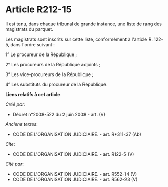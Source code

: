 # Article R212-15

Il est tenu, dans chaque tribunal de grande instance, une liste de rang des magistrats du parquet.

Les magistrats sont inscrits sur cette liste, conformément à l'article R. 122-5, dans l'ordre suivant :

1° Le procureur de la République ;

2° Les procureurs de la République adjoints ;

3° Les vice-procureurs de la République ;

4° Les substituts du procureur de la République.

**Liens relatifs à cet article**

_Créé par_:

  - Décret n°2008-522 du 2 juin 2008 - art. (V)

_Anciens textes_:

  - CODE DE L'ORGANISATION JUDICIAIRE. - art. R*311-37 (Ab)

_Cite_:

  - CODE DE L'ORGANISATION JUDICIAIRE. - art. R122-5 (V)

_Cité par_:

  - CODE DE L'ORGANISATION JUDICIAIRE. - art. R552-14 (V)
  - CODE DE L'ORGANISATION JUDICIAIRE. - art. R562-23 (V)
